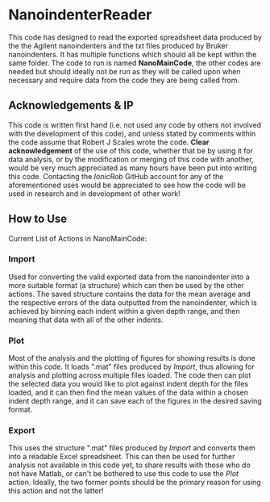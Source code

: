 # NanoindenterReader

This code has designed to read the exported spreadsheet data produced by the the Agilent nanoindenters and the txt files produced by Bruker nanoindenters. It has multiple functions which should all be kept within the same folder.
The code to run is named **NanoMainCode**, the other codes are needed but should ideally not be run as they will be called upon when necessary and require data from the code they are being called from.


## Acknowledgements & IP

This code is written first hand (i.e. not used any code by others not involved with the development of this code), and unless stated by comments within the code assume that Robert J Scales wrote the code.
**Clear acknowledgement** of the use of this code, whether that be by using it for data analysis, or by the modification or merging of this code with another, would be very much appreciated as many hours have been put into writing this code.
Contacting the *IonicRob* GitHub account for any of the aforementioned uses would be appreciated to see how the code will be used in research and in development of other work!


## How to Use
Current List of Actions in NanoMainCode:
### Import
Used for converting the valid exported data from the nanoindenter into a more suitable format (a structure) which can then be used by the other actions.
The saved structure contains the data for the mean average and the respective errors of the data outputted from the nanoindenter, which is achieved by binning each indent within a given depth range, and then meaning that data with all of the other indents.

### Plot
Most of the analysis and the plotting of figures for showing results is done within this code. It loads ".mat" files produced by *Import*, thus allowing for analysis and plotting across multiple files loaded.
The code then can plot the selected data you would like to plot against indent depth for the files loaded, and it can then find the mean values of the data within a chosen indent depth range, and it can save each of the figures in the desired saving format.

### Export
This uses the structure ".mat" files produced by *Import* and converts them into a readable Excel spreadsheet. This can then be used for further analysis not available in this code yet, to share results with those who do not have Matlab, or can't be bothered to use this code to use the *Plot* action. Ideally, the two former points should be the primary reason for using this action and not the latter!
